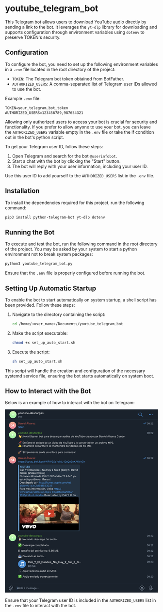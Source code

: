# youtube_telegram_bot

This Telegram bot allows users to download YouTube audio directly by sending a link to the bot. It leverages the `yt-dlp` library for downloading and supports configuration through environment variables using `dotenv` to preserve TOKEN's security.

## Configuration

To configure the bot, you need to set up the following environment variables in a `.env` file located in the root directory of the project:

- `TOKEN`: The Telegram bot token obtained from BotFather.
- `AUTHORIZED_USERS`: A comma-separated list of Telegram user IDs allowed to use the bot.

Example `.env` file:

```
TOKEN=your_telegram_bot_token
AUTHORIZED_USERS=123456789,987654321
```

Allowing only authorized users to access your bot is crucial for security and functionality. If you prefer to allow anyone to use your bot, you can leave the `AUTHORIZED_USERS` variable empty in the `.env` file or take the if condition out in the bot's python script.

To get your Telegram user ID, follow these steps:

1. Open Telegram and search for the bot `@userinfobot`.
2. Start a chat with the bot by clicking the "Start" button.
3. The bot will reply with your user information, including your user ID.

Use this user ID to add yourself to the `AUTHORIZED_USERS` list in the `.env` file.

## Installation

To install the dependencies required for this project, run the following command:

```bash
pip3 install python-telegram-bot yt-dlp dotenv
```

## Running the Bot

To execute and test the bot, run the following command in the root directory of the project. You may be asked by your system to start a python environment not to break system packages:

```bash
python3 youtube_telegram_bot.py
```

Ensure that the `.env` file is properly configured before running the bot.

## Setting Up Automatic Startup

To enable the bot to start automatically on system startup, a shell script has been provided. Follow these steps:

1. Navigate to the directory containing the script:
    ```bash
    cd /home/<user_name>/Documents/youtube_telegram_bot
    ```

2. Make the script executable:
    ```bash
    chmod +x set_up_auto_start.sh
    ```

3. Execute the script:
    ```bash
    sh set_up_auto_start.sh
    ```

This script will handle the creation and configuration of the necessary systemd service file, ensuring the bot starts automatically on system boot.


## How to Interact with the Bot

Below is an example of how to interact with the bot on Telegram:

![Interaction Example](fotos/telegram_bot_screenshot.png)

Ensure that your Telegram user ID is included in the `AUTHORIZED_USERS` list in the `.env` file to interact with the bot.